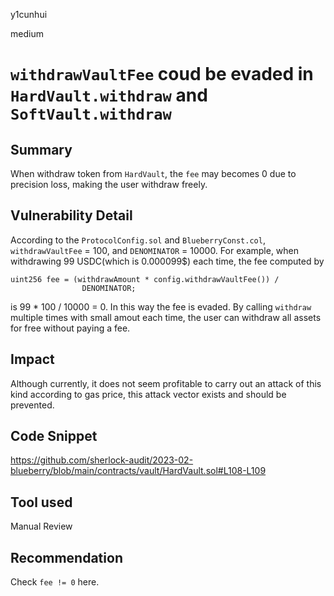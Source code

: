 y1cunhui

medium

# `withdrawVaultFee` coud be evaded in `HardVault.withdraw` and `SoftVault.withdraw`

## Summary
When withdraw token from `HardVault`, the `fee` may becomes 0 due to precision loss, making the user withdraw freely.

## Vulnerability Detail

According to the `ProtocolConfig.sol` and `BlueberryConst.col`, `withdrawVaultFee` = 100, and `DENOMINATOR` = 10000. For example, when withdrawing 99 USDC(which is 0.000099$) each time, the fee computed by 
```solidity
uint256 fee = (withdrawAmount * config.withdrawVaultFee()) /
                DENOMINATOR;
```
is 99 * 100 / 10000 = 0. In this way the fee is evaded. By calling `withdraw` multiple times with small amout each time, the user can withdraw all assets for free without paying a fee.

## Impact

Although currently, it does not seem profitable to carry out an attack of this kind according to gas price, this attack vector exists and should be prevented.

## Code Snippet
https://github.com/sherlock-audit/2023-02-blueberry/blob/main/contracts/vault/HardVault.sol#L108-L109
## Tool used

Manual Review

## Recommendation
Check `fee != 0` here.
